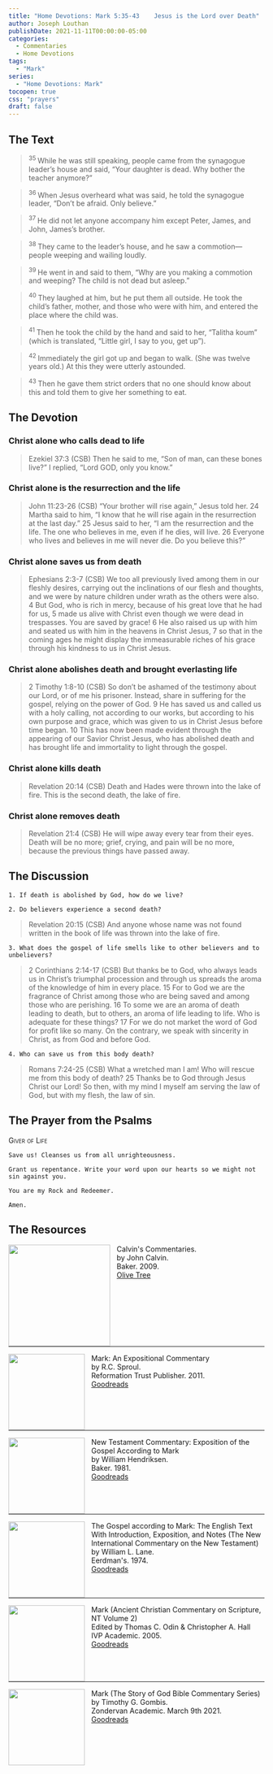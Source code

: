 ```yaml
---
title: "Home Devotions: Mark 5:35-43	Jesus is the Lord over Death"
author: Joseph Louthan
publishDate: 2021-11-11T00:00:00-05:00
categories:
  - Commentaries
  - Home Devotions
tags:
  - "Mark"
series:
  - "Home Devotions: Mark"
tocopen: true
css: "prayers"
draft: false
---
```

## The Text

><sup> 35 </sup> While he was still speaking, people came from the synagogue leader’s house and said, “Your daughter is dead. Why bother the teacher anymore?” 

><sup> 36 </sup> When Jesus overheard what was said, he told the synagogue leader, “Don’t be afraid. Only believe.” 

><sup> 37 </sup> He did not let anyone accompany him except Peter, James, and John, James’s brother. 

><sup> 38 </sup> They came to the leader’s house, and he saw a commotion—people weeping and wailing loudly. 

><sup> 39 </sup> He went in and said to them, “Why are you making a commotion and weeping? The child is not dead but asleep.” 

><sup> 40 </sup> They laughed at him, but he put them all outside. He took the child’s father, mother, and those who were with him, and entered the place where the child was. 

><sup> 41 </sup> Then he took the child by the hand and said to her, “Talitha koum” (which is translated, “Little girl, I say to you, get up”). 

><sup> 42 </sup> Immediately the girl got up and began to walk. (She was twelve years old.) At this they were utterly astounded. 

><sup> 43 </sup> Then he gave them strict orders that no one should know about this and told them to give her something to eat. 

## The Devotion

### Christ alone who calls dead to life

>Ezekiel 37:3 (CSB) Then he said to me, “Son of man, can these bones live?”
I replied, “Lord GOD, only you know.”


### Christ alone is the resurrection and the life

>John 11:23-26 (CSB) “Your brother will rise again,” Jesus told her.
24 Martha said to him, “I know that he will rise again in the resurrection at the last day.”
25 Jesus said to her, “I am the resurrection and the life. The one who believes in me, even if he dies, will live. 26 Everyone who lives and believes in me will never die. Do you believe this?”

### Christ alone saves us from death

>Ephesians 2:3-7 (CSB) We too all previously lived among them in our fleshly desires, carrying out the inclinations of our flesh and thoughts, and we were by nature children under wrath as the others were also. 4 But God, who is rich in mercy, because of his great love that he had for us, 5 made us alive with Christ even though we were dead in trespasses. You are saved by grace! 6 He also raised us up with him and seated us with him in the heavens in Christ Jesus, 7 so that in the coming ages he might display the immeasurable riches of his grace through his kindness to us in Christ Jesus.

### Christ alone abolishes death and brought everlasting life

>2 Timothy 1:8-10 (CSB) So don’t be ashamed of the testimony about our Lord, or of me his prisoner. Instead, share in suffering for the gospel, relying on the power of God. 9 He has saved us and called us with a holy calling, not according to our works, but according to his own purpose and grace, which was given to us in Christ Jesus before time began. 10 This has now been made evident through the appearing of our Savior Christ Jesus, who has abolished death and has brought life and immortality to light through the gospel.

### Christ alone kills death

>Revelation 20:14 (CSB) Death and Hades were thrown into the lake of fire. This is the second death, the lake of fire.

### Christ alone removes death

>Revelation 21:4 (CSB) He will wipe away every tear from their eyes. Death will be no more; grief, crying, and pain will be no more, because the previous things have passed away.

## The Discussion

```text
1. If death is abolished by God, how do we live?
```

```text
2. Do believers experience a second death?
```

>Revelation 20:15 (CSB) And anyone whose name was not found written in the book of life was thrown into the lake of fire.

```text
3. What does the gospel of life smells like to other believers and to unbelievers?
```

>2 Corinthians 2:14-17 (CSB) But thanks be to God, who always leads us in Christ’s triumphal procession and through us spreads the aroma of the knowledge of him in every place. 15 For to God we are the fragrance of Christ among those who are being saved and among those who are perishing. 16 To some we are an aroma of death leading to death, but to others, an aroma of life leading to life. Who is adequate for these things? 17 For we do not market the word of God for profit like so many. On the contrary, we speak with sincerity in Christ, as from God and before God.

```text
4. Who can save us from this body death?
```

>Romans 7:24-25 (CSB) What a wretched man I am! Who will rescue me from this body of death? 25 Thanks be to God through Jesus Christ our Lord! So then, with my mind I myself am serving the law of God, but with my flesh, the law of sin.

## The Prayer from the Psalms

>

<div style='font-variant: small-caps;'>
Giver of Life
</div>

```text
Save us! Cleanses us from all unrighteousness.

Grant us repentance. Write your word upon our hearts so we might not sin against you. 

You are my Rock and Redeemer.

Amen.
```

<div style="page-break-after: always;"></div>


## The Resources

<p style="clear:both;">

<img src="/images/resources/commentary-calvin-set.png" align="left" width="200" style="padding-right: 10px" />Calvin's Commentaries.  
by John Calvin.  
Baker. 2009.  
[Olive Tree](https://www.olivetree.com/store/product.php?productid=17517)

<p style="clear:both;">

---

<img src="/images/resources/commentary-mark-sproul.jpg" align="left" width="150" style="padding-right: 10px" />Mark: An Expositional Commentary  
by R.C. Sproul.  
Reformation Trust Publisher. 2011.  
[Goodreads](https://www.goodreads.com/book/show/13329901-mark?ac=1&from_search=true&qid=AjPCOwNAXj&rank=1)

<p style="clear:both;">

---

<img src="/images/resources/commentary-mark-hendriksen.jpg" align="left" width="150" style="padding-right: 10px" />New Testament Commentary: Exposition of the Gospel According to Mark  
by William Hendriksen.  
Baker. 1981.  
[Goodreads](https://www.goodreads.com/book/show/2365098.Mark)

<p style="clear:both;">

---

<img src="/images/resources/commentary-mark-lane.jpg" align="left" width="150" style="padding-right: 10px" />The Gospel according to Mark: The English Text With Introduction, Exposition, and Notes (The New International Commentary on the New Testament)  
by William L. Lane.  
Eerdman's. 1974.  
[Goodreads](https://www.goodreads.com/book/show/978619.The_Gospel_of_Mark?from_search=true&from_srp=true&qid=UOUMUiJ7z4&rank=2)

<p style="clear:both;">

---

<img src="/images/resources/commentary-mark-oden.jpg" align="left" width="150" style="padding-right: 10px" />Mark (Ancient Christian Commentary on Scripture, NT Volume 2)  
Edited by Thomas C. Odin & Christopher A. Hall  
IVP Academic. 2005.  
[Goodreads](https://www.goodreads.com/book/show/33015669-mark)

<p style="clear:both;">

---

<img src="/images/resources/commentary-mark-gombis.jpg" align="left" width="150" style="padding-right: 10px" />Mark (The Story of God Bible Commentary Series)  
by Timothy G. Gombis.   
Zondervan Academic. March 9th 2021.  
[Goodreads](https://www.goodreads.com/book/show/54287613-mark)

<p style="clear:both;">
